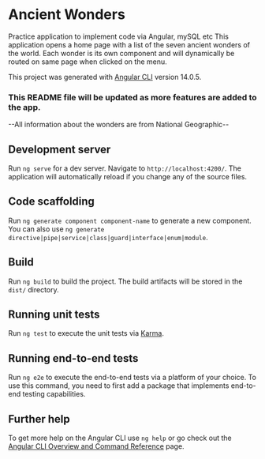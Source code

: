 # Ancient Wonders
Practice application to implement code via Angular, mySQL etc
This application opens a home page with a list of the seven ancient wonders of the world.
Each wonder is its own component and will dynamically be routed on same page when clicked on the menu.

This project was generated with [Angular CLI](https://github.com/angular/angular-cli) version 14.0.5.

### This README file will be updated as more features are added to the app.

--All information about the wonders are from National Geographic--

## Development server

Run `ng serve` for a dev server. Navigate to `http://localhost:4200/`. The application will automatically reload if you change any of the source files.

## Code scaffolding

Run `ng generate component component-name` to generate a new component. You can also use `ng generate directive|pipe|service|class|guard|interface|enum|module`.

## Build

Run `ng build` to build the project. The build artifacts will be stored in the `dist/` directory.

## Running unit tests

Run `ng test` to execute the unit tests via [Karma](https://karma-runner.github.io).

## Running end-to-end tests

Run `ng e2e` to execute the end-to-end tests via a platform of your choice. To use this command, you need to first add a package that implements end-to-end testing capabilities.

## Further help

To get more help on the Angular CLI use `ng help` or go check out the [Angular CLI Overview and Command Reference](https://angular.io/cli) page.

